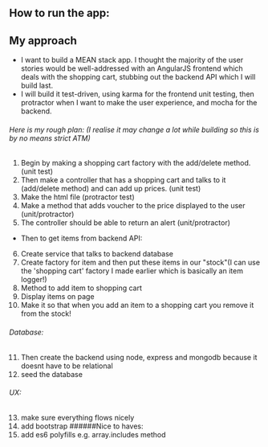 ## How to run the app:


## My approach

- I want to build a MEAN stack app. I thought the majority of the user stories would be well-addressed with an AngularJS frontend which deals with the shopping cart, stubbing out the backend API which I will build last.
- I will build it test-driven, using karma for the frontend unit testing, then protractor when I want to make the user experience, and mocha for the backend.
###### Here is my rough plan: (I realise it may change a lot while building so this is by no means strict ATM)
1. Begin by making a shopping cart factory with the add/delete method. (unit test)
2. Then make a controller that has a shopping cart and talks to it (add/delete method) and can add up prices. (unit test)
3. Make the html file (protractor test)
4. Make a method that adds voucher to the price displayed to the user (unit/protractor)
5. The controller should be able to return an alert (unit/protractor)
- Then to get items from backend API:
6. Create service that talks to backend database
7. Create factory for item and then put these items in our "stock"(I can use the 'shopping cart' factory I made earlier which is basically an item logger!)
8. Method to add item to shopping cart
9. Display items on page
10. Make it so that when you add an item to a shopping cart you remove it from the stock!
###### Database:
11. Then create the backend using node, express and mongodb because it doesnt have to be relational
12. seed the database
###### UX:
13. make sure everything flows nicely
14. add bootstrap
######Nice to haves:
15. add es6 polyfills e.g. array.includes method
